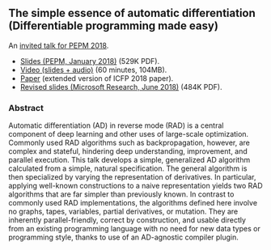 ## The simple essence of automatic differentiation (Differentiable programming made easy)

An [invited talk for PEPM 2018](https://popl18.sigplan.org/track/PEPM-2018#Invited-Talks).

*   [Slides (PEPM, January 2018)](http://conal.net/talks/essence-of-automatic-differentiation-2018-01.pdf) (529K PDF).
*   [Video (slides + audio)](https://youtu.be/Shl3MtWGu18) (60 minutes, 104MB).
*   [Paper](http://conal.net/papers/essence-of-ad/) (extended version of ICFP 2018 paper).
*   [Revised slides (Microsoft Research, June 2018)](http://conal.net/talks/essence-of-automatic-differentiation-2018-06.pdf) (484K PDF).

### Abstract

Automatic differentiation (AD) in reverse mode (RAD) is a central component of deep learning and other uses of large-scale optimization. Commonly used RAD algorithms such as backpropagation, however, are complex and stateful, hindering deep understanding, improvement, and parallel execution. This talk develops a simple, generalized AD algorithm calculated from a simple, natural specification. The general algorithm is then specialized by varying the representation of derivatives. In particular, applying well-known constructions to a naive representation yields two RAD algorithms that are far simpler than previously known. In contrast to commonly used RAD implementations, the algorithms defined here involve no graphs, tapes, variables, partial derivatives, or mutation. They are inherently parallel-friendly, correct by construction, and usable directly from an existing programming language with no need for new data types or programming style, thanks to use of an AD-agnostic compiler plugin.

